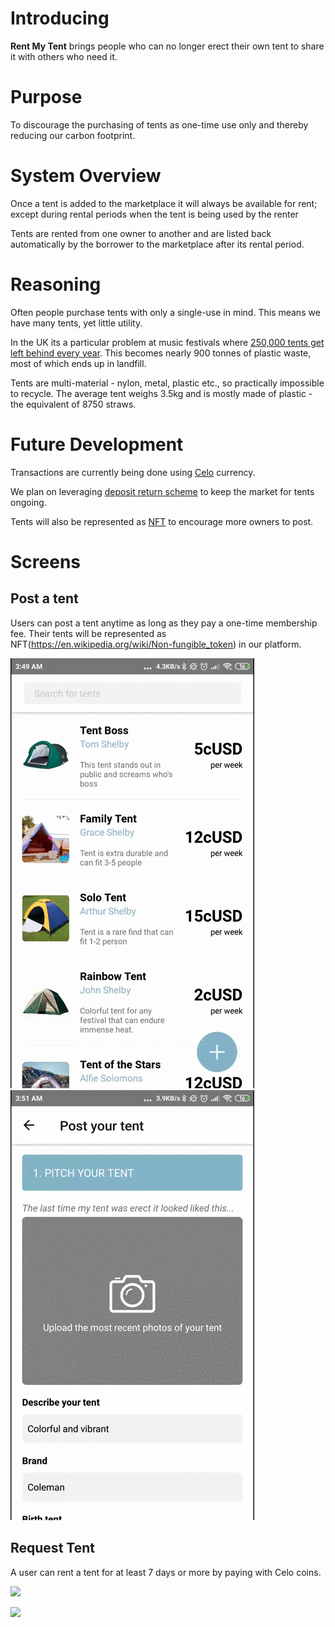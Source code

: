 # Introducing
**Rent My Tent** brings people who can no longer erect their own tent to share it with others who need it.

# Purpose
To discourage the purchasing of tents as one-time use only and thereby reducing our carbon footprint.

# System Overview
Once a tent is added to the marketplace it will always be available for rent; except during rental periods when the tent is being used by the renter

Tents are rented from one owner to another and are listed back automatically by the borrower to the marketplace after its rental period. 

# Reasoning
Often people purchase tents with only a single-use in mind. This means we have many tents, yet little utility.

In the UK its a particular problem at music festivals where [250,000 tents get left behind every year](https://www.independent.co.uk/life-style/festivals-2019-tent-ban-single-use-plastic-waste-pollution-aif-a8904216.html). This becomes nearly 900 tonnes of plastic waste, most of which ends up in landfill.

Tents are multi-material - nylon, metal, plastic etc., so practically impossible to recycle. The average tent weighs 3.5kg and is mostly made of plastic - the equivalent of 8750 straws.

# Future Development
Transactions are currently being done using [Celo](https://celo.org/) currency.

We plan on leveraging [deposit return scheme](https://www.greenpeace.org.uk/news/deposit-return-schemes-what-exactly-are-they/) to keep the market for tents ongoing.

Tents will also be represented as [NFT](https://en.wikipedia.org/wiki/Non-fungible_token) to encourage more owners to post.

# Screens
## Post a tent
Users can post a tent anytime as long as they pay a one-time membership fee. Their tents will be represented as NFT(https://en.wikipedia.org/wiki/Non-fungible_token) in our platform.

![](screenshots/celoapptest2.gif)
![](screenshots/celoapptest3.gif)

## Request Tent

A user can rent a tent for at least 7 days or more by paying with Celo coins.

![](screenshots/celoapptest.gif)

![](screenshots/celoapptest4.gif)